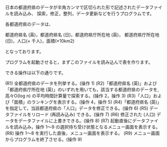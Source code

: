 日本の都道府県のデータが半角カンマで区切られた形で記述されたデータファイルを読み込み、
探索，修正，整列，データ更新などを行うプログラムです。

各都道府県のデータは、

都道府県名 (英)，都道府県名 (日)，都道府県庁所在地 (英)，
都道府県庁所在地 (日)，人口(× 千人)，面積(×10km2)

となっております。


プログラムを起動させると，まずこのファイルを読み込んで表を作ります。

できる操作は以下の通りです。

(R1) 全都道府県のデータを列挙する。(操作 1)
(R2)「都道府県名 (英)」および「都道府県庁所在地 (英)」のいずれを用いても，該当する都道府県のデータを,
     高々O(log n) の平均時間計算量で探索する。(操作 2，操作 3)
(R3)「人口」および「面積」のランキングを表示する。(操作 4，操作 5)
(R4)「都道府県名 (英)」を指定して，当該都道府県の「人口」データを修正できる。(操作 6)
(R5) データファイルをリロード (再読み込み) できる。(操作 7)
(R6) 修正された (人口) データをデータファイルに上書きできる。(操作 8)
(R7) 起動直後にデータファイルを読み込み，操作 1～9 の選択待ち受け状態となるメニュー画面を表示する。
(R8) 操作 1～8 を実行した直後，メニュー画面を表示する。
(R9) メニュー画面からプログラムを終了させる。(操作 9)

